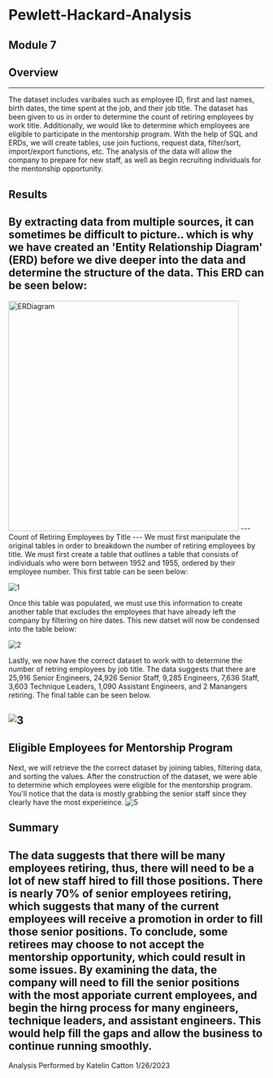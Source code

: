 # Pewlett-Hackard-Analysis
Module 7
---
## Overview
---
The dataset includes varibales such as employee ID, first and last names, birth dates, the time spent at the job, and their job title. The dataset has been given to us in order to determine the count of retiring employees by work title. Additionally, we would like to determine which employees are eligible to participate in the mentorship program. With the help of SQL and ERDs, we will create tables, use join fuctions, request data, filter/sort, import/export functions, etc. The analysis of the data will allow the company to prepare for new staff, as well as begin recruiting individuals for the mentonship opportunity.
## Results
By extracting data from multiple sources, it can sometimes be difficult to picture.. which is why we have created an 'Entity Relationship Diagram' (ERD) before we dive deeper into the data and determine the structure of the data. This ERD can be seen below:
---
<img width="453" alt="ERDiagram" src="https://user-images.githubusercontent.com/119131202/214702749-3107fe0f-f203-45bd-aa32-61f2e45fafa9.png">
---
Count of Retiring Employees by Title
---
We must first manipulate the original tables in order to breakdown the number of retiring employees by title. We must first create a table that outlines a table that consists of individuals who were born between 1952 and 1955, ordered by their employee number. This first table can be seen below:

![1](https://user-images.githubusercontent.com/119131202/214705806-b763f73c-8f8c-4387-a98a-ffeb4e3c59e7.png)

Once this table was populated, we must use this information to create another table that excludes the employees that have already left the company by filtering on hire dates. This new datset will now be condensed into the table below:

![2](https://user-images.githubusercontent.com/119131202/214705841-a958df05-5da6-479e-b36a-bce559d8c22c.png)

Lastly, we now have the correct dataset to work with to determine the number of retring employees by job title. The data suggests that there are 25,916 Senior Engineers, 24,926 Senior Staff, 9,285 Engineers, 7,636 Staff, 3,603 Technique Leaders, 1,090 Assistant Engineers, and 2 Manangers retiring. The final table can be seen below.

![3](https://user-images.githubusercontent.com/119131202/214705863-ff82f2d1-4b15-4a62-8c14-28910ea5d814.png)
---
Eligible Employees for Mentorship Program
---
Next, we will retrieve the the correct dataset by joining tables, filtering data, and sorting the values. After the construction of the dataset, we were able to determine which employees were eligible for the mentorship program. You'll notice that the data is mostly grabbing the senior staff since they clearly have the most experieince.
![5](https://user-images.githubusercontent.com/119131202/214707354-fbf13287-eb2d-4748-a544-47a64ab2872b.PNG)

## Summary
The data suggests that there will be many employees retiring, thus, there will need to be a lot of new staff hired to fill those positions. There is nearly 70% of senior employees retiring, which suggests that many of the current employees will receive a promotion in order to fill those senior positions. To conclude, some retirees may choose to not accept the mentorship opportunity, which could result in some issues. By examining the data, the company will need to fill the senior positions with the most apporiate current employees, and begin the hirng process for many engineers, technique leaders, and assistant engineers. This would help fill the gaps and allow the business to continue running smoothly.
---
Analysis Performed by Katelin Catton
1/26/2023
